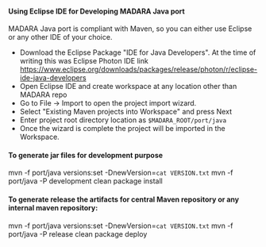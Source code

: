 #### Using Eclipse IDE for Developing MADARA Java port
MADARA Java port is compliant with Maven, so you can either use Eclipse or any other IDE of your choice.

* Download the Eclipse Package "IDE for Java Developers". At the time of writing this was Eclipse Photon IDE link https://www.eclipse.org/downloads/packages/release/photon/r/eclipse-ide-java-developers
* Open Eclipse IDE and create workspace at any location other than MADARA repo
* Go to File -> Import to open the project import wizard. 
* Select "Existing Maven projects into Workspace" and press Next
* Enter project root directory location as `$MADARA_ROOT/port/java`
* Once the wizard is complete the project will be imported in the Workspace.




#### To generate jar files for development purpose

mvn -f port/java versions:set -DnewVersion=`cat VERSION.txt`
mvn -f port/java -P development clean package install

####  To generate release the artifacts for central Maven repository or any internal maven repository:

mvn -f port/java versions:set -DnewVersion=`cat VERSION.txt`
mvn -f port/java -P release clean package deploy
